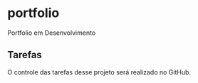 # portfolio
Portfolio em Desenvolvimento

## Tarefas

O controle das tarefas desse projeto será realizado no GitHub.